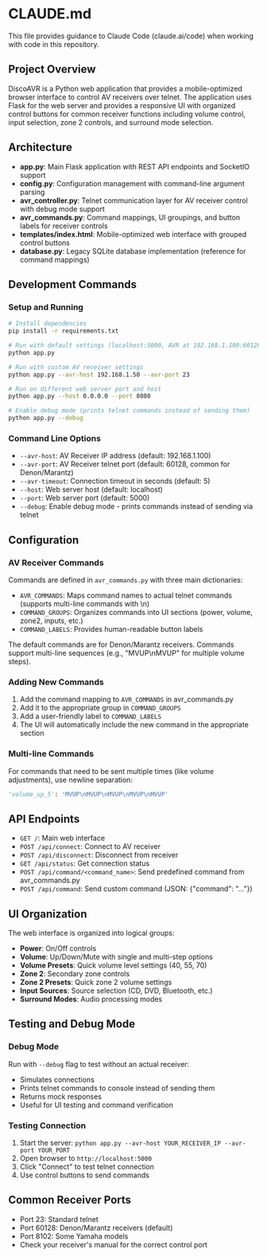 # CLAUDE.md

This file provides guidance to Claude Code (claude.ai/code) when working with code in this repository.

## Project Overview

DiscoAVR is a Python web application that provides a mobile-optimized browser interface to control AV receivers over telnet. The application uses Flask for the web server and provides a responsive UI with organized control buttons for common receiver functions including volume control, input selection, zone 2 controls, and surround mode selection.

## Architecture

- **app.py**: Main Flask application with REST API endpoints and SocketIO support
- **config.py**: Configuration management with command-line argument parsing
- **avr_controller.py**: Telnet communication layer for AV receiver control with debug mode support
- **avr_commands.py**: Command mappings, UI groupings, and button labels for receiver controls
- **templates/index.html**: Mobile-optimized web interface with grouped control buttons
- **database.py**: Legacy SQLite database implementation (reference for command mappings)

## Development Commands

### Setup and Running
```bash
# Install dependencies
pip install -r requirements.txt

# Run with default settings (localhost:5000, AVR at 192.168.1.100:60128)
python app.py

# Run with custom AV receiver settings
python app.py --avr-host 192.168.1.50 --avr-port 23

# Run on different web server port and host
python app.py --host 0.0.0.0 --port 8080

# Enable debug mode (prints telnet commands instead of sending them)
python app.py --debug
```

### Command Line Options
- `--avr-host`: AV Receiver IP address (default: 192.168.1.100)
- `--avr-port`: AV Receiver telnet port (default: 60128, common for Denon/Marantz)
- `--avr-timeout`: Connection timeout in seconds (default: 5)
- `--host`: Web server host (default: localhost)
- `--port`: Web server port (default: 5000)
- `--debug`: Enable debug mode - prints commands instead of sending via telnet

## Configuration

### AV Receiver Commands
Commands are defined in `avr_commands.py` with three main dictionaries:
- `AVR_COMMANDS`: Maps command names to actual telnet commands (supports multi-line commands with \n)
- `COMMAND_GROUPS`: Organizes commands into UI sections (power, volume, zone2, inputs, etc.)
- `COMMAND_LABELS`: Provides human-readable button labels

The default commands are for Denon/Marantz receivers. Commands support multi-line sequences (e.g., "MVUP\nMVUP" for multiple volume steps).

### Adding New Commands
1. Add the command mapping to `AVR_COMMANDS` in avr_commands.py
2. Add it to the appropriate group in `COMMAND_GROUPS`
3. Add a user-friendly label to `COMMAND_LABELS`
4. The UI will automatically include the new command in the appropriate section

### Multi-line Commands
For commands that need to be sent multiple times (like volume adjustments), use newline separation:
```python
'volume_up_5': 'MVUP\nMVUP\nMVUP\nMVUP\nMVUP'
```

## API Endpoints

- `GET /`: Main web interface
- `POST /api/connect`: Connect to AV receiver
- `POST /api/disconnect`: Disconnect from receiver
- `GET /api/status`: Get connection status
- `POST /api/command/<command_name>`: Send predefined command from avr_commands.py
- `POST /api/command`: Send custom command (JSON: {"command": "..."})

## UI Organization

The web interface is organized into logical groups:
- **Power**: On/Off controls
- **Volume**: Up/Down/Mute with single and multi-step options
- **Volume Presets**: Quick volume level settings (40, 55, 70)
- **Zone 2**: Secondary zone controls
- **Zone 2 Presets**: Quick zone 2 volume settings
- **Input Sources**: Source selection (CD, DVD, Bluetooth, etc.)
- **Surround Modes**: Audio processing modes

## Testing and Debug Mode

### Debug Mode
Run with `--debug` flag to test without an actual receiver:
- Simulates connections
- Prints telnet commands to console instead of sending them
- Returns mock responses
- Useful for UI testing and command verification

### Testing Connection
1. Start the server: `python app.py --avr-host YOUR_RECEIVER_IP --avr-port YOUR_PORT`
2. Open browser to `http://localhost:5000`
3. Click "Connect" to test telnet connection
4. Use control buttons to send commands

## Common Receiver Ports
- Port 23: Standard telnet
- Port 60128: Denon/Marantz receivers (default)
- Port 8102: Some Yamaha models
- Check your receiver's manual for the correct control port